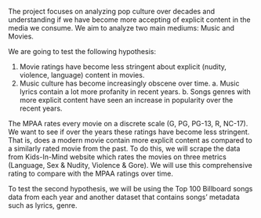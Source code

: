 The project focuses on analyzing pop culture over decades and understanding if we have become more accepting of explicit content in the media we consume. We aim to analyze two main mediums: Music and Movies.

We are going to test the following hypothesis:
1) Movie ratings have become less stringent about explicit (nudity, violence, language) content in movies.
2) Music culture has become increasingly obscene over time.
        a. Music lyrics contain a lot more profanity in recent years.
        b. Songs genres with more explicit content have seen an increase in popularity over the recent years.

The MPAA rates every movie on a discrete scale (G, PG, PG-13, R, NC-17). We want to see if over the years these ratings have become less stringent.
That is, does a modern movie contain more explicit content as compared to a similarly rated movie from the past.
To do this, we will scrape the data from Kids-In-Mind website which rates the movies on three metrics (Language, Sex & Nudity, Violence & Gore). 
We will use this comprehensive rating to compare with the MPAA ratings over time.

To test the second hypothesis, we will be using the Top 100 Billboard songs data from each year and another dataset that contains songs’ metadata such as lyrics, genre.
